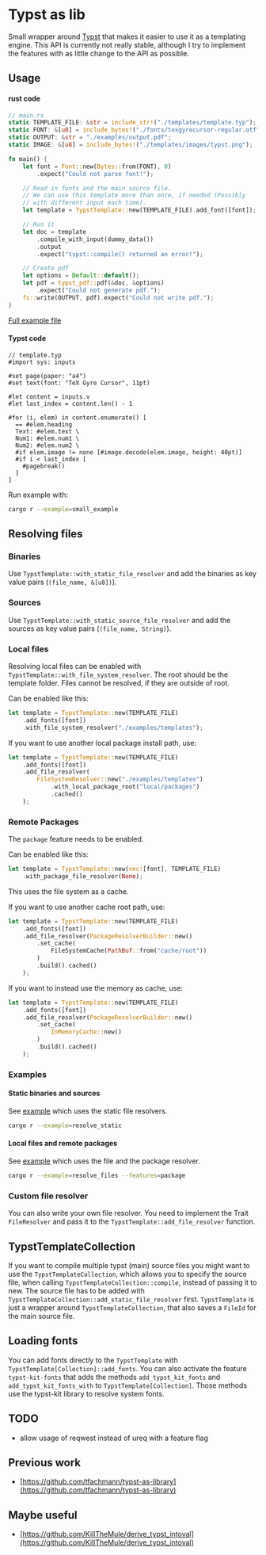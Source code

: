 # Typst as lib

Small wrapper around [Typst](https://github.com/typst/typst) that makes it easier to use it as a templating engine.
This API is currently not really stable, although I try to implement the features with as little change to the API as possible.

## Usage

#### rust code

```rust
// main.rs
static TEMPLATE_FILE: &str = include_str!("./templates/template.typ");
static FONT: &[u8] = include_bytes!("./fonts/texgyrecursor-regular.otf");
static OUTPUT: &str = "./examples/output.pdf";
static IMAGE: &[u8] = include_bytes!("./templates/images/typst.png");

fn main() {
    let font = Font::new(Bytes::from(FONT), 0)
        .expect("Could not parse font!");

    // Read in fonts and the main source file.
    // We can use this template more than once, if needed (Possibly
    // with different input each time).
    let template = TypstTemplate::new(TEMPLATE_FILE).add_font([font]);

    // Run it
    let doc = template
        .compile_with_input(dummy_data())
        .output
        .expect("typst::compile() returned an error!");

    // Create pdf
    let options = Default::default();
    let pdf = typst_pdf::pdf(&doc, &options)
        .expect("Could not generate pdf.");
    fs::write(OUTPUT, pdf).expect("Could not write pdf.");
}
```

[Full example file](https://github.com/Relacibo/typst-as-lib/blob/main/examples/small_example.rs)

#### Typst code

```typ
// template.typ
#import sys: inputs

#set page(paper: "a4")
#set text(font: "TeX Gyre Cursor", 11pt)

#let content = inputs.v
#let last_index = content.len() - 1

#for (i, elem) in content.enumerate() [
  == #elem.heading
  Text: #elem.text \
  Num1: #elem.num1 \
  Num2: #elem.num2 \
  #if elem.image != none [#image.decode(elem.image, height: 40pt)]
  #if i < last_index [
    #pagebreak()
  ]
]
```

Run example with:

```bash
cargo r --example=small_example
```

## Resolving files

### Binaries

Use `TypstTemplate::with_static_file_resolver` and add the binaries as key value pairs (`(file_name, &[u8])`).

### Sources

Use `TypstTemplate::with_static_source_file_resolver` and add the sources as key value pairs (`(file_name, String)`).

### Local files

Resolving local files can be enabled with `TypstTemplate::with_file_system_resolver`. The root should be the template folder. Files cannot be resolved, if they are outside of root.

Can be enabled like this:

```rust
let template = TypstTemplate::new(TEMPLATE_FILE)
    .add_fonts([font])
    .with_file_system_resolver("./examples/templates");
```

If you want to use another local package install path, use:

```rust
let template = TypstTemplate::new(TEMPLATE_FILE)
    .add_fonts([font])
    .add_file_resolver(
        FileSystemResolver::new("./examples/templates")
            .with_local_package_root("local/packages")
            .cached()
    );
```

### Remote Packages

The `package` feature needs to be enabled.

Can be enabled like this:

```rust
let template = TypstTemplate::new(vec![font], TEMPLATE_FILE)
    .with_package_file_resolver(None);
```

This uses the file system as a cache.

If you want to use another cache root path, use:

```rust
let template = TypstTemplate::new(TEMPLATE_FILE)
    .add_fonts([font])
    .add_file_resolver(PackageResolverBuilder::new()
        .set_cache(
            FileSystemCache(PathBuf::from("cache/root"))
        )
        .build().cached()
    );
```

If you want to instead use the memory as cache, use:

```rust
let template = TypstTemplate::new(TEMPLATE_FILE)
    .add_fonts([font])
    .add_file_resolver(PackageResolverBuilder::new()
        .set_cache(
            InMemoryCache::new()
        )
        .build().cached()
    );
```

### Examples

#### Static binaries and sources

See [example](https://github.com/Relacibo/typst-as-lib/blob/main/examples/resolve_static.rs) which uses the static file resolvers.

```bash
cargo r --example=resolve_static
```

#### Local files and remote packages

See [example](https://github.com/Relacibo/typst-as-lib/blob/main/examples/resolve_packages.rs) which uses the file and the package resolver.

```bash
cargo r --example=resolve_files --features=package
```

### Custom file resolver

You can also write your own file resolver. You need to implement the Trait `FileResolver` and pass it to the `TypstTemplate::add_file_resolver` function.

## TypstTemplateCollection

If you want to compile multiple typst (main) source files you might want to use the `TypstTemplateCollection`, which allows you to specify the source file, when calling `TypstTemplateCollection::compile`, instead of passing it to new. The source file has to be added with `TypstTemplateCollection::add_static_file_resolver` first.
`TypstTemplate` is just a wrapper around `TypstTemplateCollection`, that also saves a `FileId` for the main source file.

## Loading fonts

You can add fonts directly to the `TypstTemplate` with `TypstTemplate[Collection]::add_fonts`. You can also activate the feature `typst-kit-fonts` that adds the methods `add_typst_kit_fonts` and `add_typst_kit_fonts_with` to `TypstTemplate[Collection]`. Those methods use the typst-kit library to resolve system fonts.

## TODO

- allow usage of reqwest instead of ureq with a feature flag

## Previous work

- [https://github.com/tfachmann/typst-as-library](https://github.com/tfachmann/typst-as-library)

## Maybe useful

- [https://github.com/KillTheMule/derive_typst_intoval](https://github.com/KillTheMule/derive_typst_intoval)
